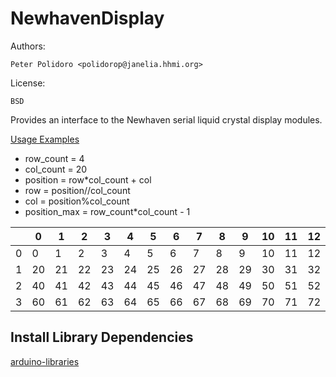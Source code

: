 # NewhavenDisplay

Authors:

    Peter Polidoro <polidorop@janelia.hhmi.org>

License:

    BSD

Provides an interface to the Newhaven serial liquid crystal display
modules.

[Usage Examples](./examples)

* row_count = 4
* col_count = 20
* position = row*col_count + col
* row = position//col_count
* col = position%col_count
* position_max = row_count*col_count - 1

|   |  0 |  1 |  2 |  3 |  4 |  5 |  6 |  7 |  8 |  9 | 10 | 11 | 12 | 13 | 14 | 15 | 16 | 17 | 18 | 19 |
|---|----|----|----|----|----|----|----|----|----|----|----|----|----|----|----|----|----|----|----|----|
| 0 |  0 |  1 |  2 |  3 |  4 |  5 |  6 |  7 |  8 |  9 | 10 | 11 | 12 | 13 | 14 | 15 | 16 | 17 | 18 | 19 |
| 1 | 20 | 21 | 22 | 23 | 24 | 25 | 26 | 27 | 28 | 29 | 30 | 31 | 32 | 33 | 34 | 35 | 36 | 37 | 38 | 39 |
| 2 | 40 | 41 | 42 | 43 | 44 | 45 | 46 | 47 | 48 | 49 | 50 | 51 | 52 | 53 | 54 | 55 | 56 | 57 | 58 | 59 |
| 3 | 60 | 61 | 62 | 63 | 64 | 65 | 66 | 67 | 68 | 69 | 70 | 71 | 72 | 73 | 74 | 75 | 76 | 77 | 78 | 79 |

## Install Library Dependencies

[arduino-libraries](https://github.com/janelia-arduino/arduino-libraries)
